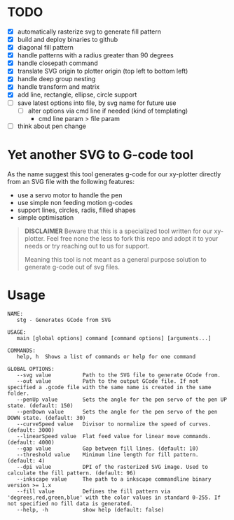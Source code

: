 # TODO

- [x] automatically rasterize svg to generate fill pattern  
- [x] build and deploy binaries to github  
- [x] diagonal fill pattern
- [x] handle patterns with a radius greater than 90 degrees
- [x] handle closepath command
- [x] translate SVG origin to plotter origin (top left to bottom left)
- [x] handle deep group nesting
- [x] handle transform and matrix
- [x] add line, rectangle, ellipse, circle support
- [ ] save latest options into file, by svg name for future use
   - [ ] alter options via cmd line if needed (kind of templating)
      - cmd line param > file param
- [ ] think about pen change  

# Yet another SVG to G-code tool

As the name suggest this tool generates g-code for our xy-plotter directly from an SVG file with the following features:
* use a servo motor to handle the pen
* use simple non feeding motion g-codes
* support lines, circles, radis, filled shapes
* simple optimisation

> **DISCLAIMER**
> Beware that this is a specialized tool written for our xy-plotter. Feel free none the less to fork this repo and adopt it to your needs or try reaching out to us for support.
>
> Meaning this tool is not meant as a general purpose solution to generate g-code out of svg files.

# Usage

```text
NAME:
   stg - Generates GCode from SVG

USAGE:
   main [global options] command [command options] [arguments...]

COMMANDS:
   help, h  Shows a list of commands or help for one command

GLOBAL OPTIONS:
   --svg value          Path to the SVG file to generate GCode from.
   --out value          Path to the output GCode file. If not specified a .gcode file with the same name is created in the same folder.
   --penUp value        Sets the angle for the pen servo of the pen UP state. (default: 150)
   --penDown value      Sets the angle for the pen servo of the pen DOWN state. (default: 30)
   --curveSpeed value   Divisor to normalize the speed of curves. (default: 3000)
   --linearSpeed value  Flat feed value for linear move commands. (default: 4000)
   --gap value          Gap between fill lines. (default: 10)
   --threshold value    Minimum line length for fill pattern. (default: 4)
   --dpi value          DPI of the rasterized SVG image. Used to calculate the fill pattern. (default: 96)
   --inkscape value     The path to a inkscape commandline binary version >= 1.x
   --fill value         Defines the fill pattern via 'degrees,red,green,blue' with the color values in standard 0-255. If not specified no fill data is generated.
   --help, -h           show help (default: false)
```
